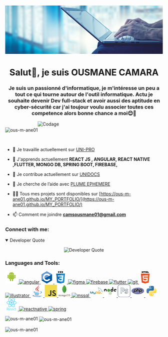 ![logo](https://github.com/OUS-M-ANE01/OUS-M-ANE01/blob/3849e2a27f0b13edfa9909669eb6e0d261a4e0cc/banner-info.png)

<h1 align="center">Salut👋, je suis OUSMANE CAMARA</h1>
<h3 align="center">Je suis un passionné d'informatique, je m'intéresse un peu a tout ce qui tourne autour de l'outil informatique. Actu je souhaite devenir Dev full-stack et avoir aussi des aptitude en cyber-sécurité car j'ai toujour voulu associer toutes ces competence alors bonne chance a moi😊🙏</h3>
<img align="right" alt="Codage" width="400" src="https://media.giphy.com/media/z5iCvo1oCbqt7ukMQs/giphy.gif"/>


<p align="left"> <img align="center" src="https://komarev.com/ghpvc/?username=ous-m-ane01&label=Profile%20views&color=0e75b6&style=flat" alt="ous-m-ane01" /> </p>

<p align="left"> <a href="https://twitter.com/" target="blank"><img src="https://img.shields.io/twitter/follow/?logo=twitter&style=for-the-badge" alt="" /></a> </p>

- 🔭 Je travaille actuellement sur [UNI-PRO](https://www.figma.com/proto/rStZdbJf8mbr98MRMN2hny/UNI-PRO?node-id=589-3399&p=f&t=acrXIMJm5u5oPAA6-1&scaling=scale-down&content-scaling=fixed&page-id=0%3A1&starting-point-node-id=586%3A3127&show-proto-sidebar=1)

- 🌱 J'apprends actuellement **REACT JS , ANGULAR, REACT NATIVE ,FLUTTER, MONGO DB, SPRING BOOT, FIREBASE,**

- 👯 Je contribue actuellement sur [UNIDOCS](https://unidocs.vercel.app/login)

- 🤝 Je cherche de l’aide avec [PLUME EPHEMERE](https://www.figma.com/proto/GKCNELXCuftmIdgTqE2iQK/PLUME-EPHEMERE?t=ajA7DoCRd41n0W1d-1&scaling=scale-down&content-scaling=fixed&page-id=0%3A1&node-id=5-12&starting-point-node-id=2%3A2)

- 👨‍💻 Tous mes projets sont disponibles sur [https://ous-m-ane01.github.io/MY_PORTFOLIO/](https://ous-m-ane01.github.io/MY_PORTFOLIO/)

- 📫 Comment me joindre **camsousmane01@gmail.com**

<h3 align="left">Connect with me:</h3>
<p align="left">
</p>

<details open>
<summary>Developer Quote</summary>
<p align="center">
    <img src="https://readme-typing-svg.demolab.com?font=Fira+Code&duration=3000&pause=2000&color=36BCF7FF&center=true&vCenter=true&random=false&width=800&lines=Les+meilleurs+développeurs +sont +ceux +qui +continuent +à +apprendre.;++-+Plume+Ephémère+-+" alt="Developer Quote"/>
</p>
</details>

<h3 align="left">Languages and Tools:</h3>
<p align="left"> <a href="https://developer.android.com" target="_blank" rel="noreferrer"> <img src="https://raw.githubusercontent.com/devicons/devicon/master/icons/android/android-original-wordmark.svg" alt="android" width="40" height="40"/> </a> <a href="https://angular.io" target="_blank" rel="noreferrer"> <img src="https://angular.io/assets/images/logos/angular/angular.svg" alt="angular" width="40" height="40"/> </a> <a href="https://www.cprogramming.com/" target="_blank" rel="noreferrer"> <img src="https://raw.githubusercontent.com/devicons/devicon/master/icons/c/c-original.svg" alt="c" width="40" height="40"/> </a> <a href="https://www.w3schools.com/css/" target="_blank" rel="noreferrer"> <img src="https://raw.githubusercontent.com/devicons/devicon/master/icons/css3/css3-original-wordmark.svg" alt="css3" width="40" height="40"/> </a> <a href="https://www.figma.com/" target="_blank" rel="noreferrer"> <img src="https://www.vectorlogo.zone/logos/figma/figma-icon.svg" alt="figma" width="40" height="40"/> </a> <a href="https://firebase.google.com/" target="_blank" rel="noreferrer"> <img src="https://www.vectorlogo.zone/logos/firebase/firebase-icon.svg" alt="firebase" width="40" height="40"/> </a> <a href="https://flutter.dev" target="_blank" rel="noreferrer"> <img src="https://www.vectorlogo.zone/logos/flutterio/flutterio-icon.svg" alt="flutter" width="40" height="40"/> </a> <a href="https://git-scm.com/" target="_blank" rel="noreferrer"> <img src="https://www.vectorlogo.zone/logos/git-scm/git-scm-icon.svg" alt="git" width="40" height="40"/> </a> <a href="https://www.w3.org/html/" target="_blank" rel="noreferrer"> <img src="https://raw.githubusercontent.com/devicons/devicon/master/icons/html5/html5-original-wordmark.svg" alt="html5" width="40" height="40"/> </a> <a href="https://www.adobe.com/in/products/illustrator.html" target="_blank" rel="noreferrer"> <img src="https://www.vectorlogo.zone/logos/adobe_illustrator/adobe_illustrator-icon.svg" alt="illustrator" width="40" height="40"/> </a> <a href="https://www.java.com" target="_blank" rel="noreferrer"> <img src="https://raw.githubusercontent.com/devicons/devicon/master/icons/java/java-original.svg" alt="java" width="40" height="40"/> </a> <a href="https://developer.mozilla.org/en-US/docs/Web/JavaScript" target="_blank" rel="noreferrer"> <img src="https://raw.githubusercontent.com/devicons/devicon/master/icons/javascript/javascript-original.svg" alt="javascript" width="40" height="40"/> </a> <a href="https://www.mongodb.com/" target="_blank" rel="noreferrer"> <img src="https://raw.githubusercontent.com/devicons/devicon/master/icons/mongodb/mongodb-original-wordmark.svg" alt="mongodb" width="40" height="40"/> </a> <a href="https://www.microsoft.com/en-us/sql-server" target="_blank" rel="noreferrer"> <img src="https://www.svgrepo.com/show/303229/microsoft-sql-server-logo.svg" alt="mssql" width="40" height="40"/> </a> <a href="https://www.mysql.com/" target="_blank" rel="noreferrer"> <img src="https://raw.githubusercontent.com/devicons/devicon/master/icons/mysql/mysql-original-wordmark.svg" alt="mysql" width="40" height="40"/> </a> <a href="https://nodejs.org" target="_blank" rel="noreferrer"> <img src="https://raw.githubusercontent.com/devicons/devicon/master/icons/nodejs/nodejs-original-wordmark.svg" alt="nodejs" width="40" height="40"/> </a> <a href="https://www.photoshop.com/en" target="_blank" rel="noreferrer"> <img src="https://raw.githubusercontent.com/devicons/devicon/master/icons/photoshop/photoshop-line.svg" alt="photoshop" width="40" height="40"/> </a> <a href="https://www.php.net" target="_blank" rel="noreferrer"> <img src="https://raw.githubusercontent.com/devicons/devicon/master/icons/php/php-original.svg" alt="php" width="40" height="40"/> </a> <a href="https://www.python.org" target="_blank" rel="noreferrer"> <img src="https://raw.githubusercontent.com/devicons/devicon/master/icons/python/python-original.svg" alt="python" width="40" height="40"/> </a> <a href="https://reactjs.org/" target="_blank" rel="noreferrer"> <img src="https://raw.githubusercontent.com/devicons/devicon/master/icons/react/react-original-wordmark.svg" alt="react" width="40" height="40"/> </a> <a href="https://reactnative.dev/" target="_blank" rel="noreferrer"> <img src="https://reactnative.dev/img/header_logo.svg" alt="reactnative" width="40" height="40"/> </a> <a href="https://spring.io/" target="_blank" rel="noreferrer"> <img src="https://www.vectorlogo.zone/logos/springio/springio-icon.svg" alt="spring" width="40" height="40"/> </a> </p>

<p><img align="left" src="https://github-readme-stats.vercel.app/api/top-langs?username=ous-m-ane01&show_icons=true&locale=en&layout=compact" alt="ous-m-ane01" /></p>

<p>&nbsp;<img align="center" src="https://github-readme-stats.vercel.app/api?username=ous-m-ane01&show_icons=true&locale=en" alt="ous-m-ane01" /></p>

<p><img align="center" src="https://github-readme-streak-stats.herokuapp.com/?user=ous-m-ane01&" alt="ous-m-ane01" /></p>
